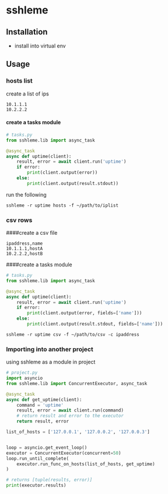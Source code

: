 # sshleme

## Installation

- install into virtual env


## Usage

### hosts list

create a list of ips
```text
10.1.1.1
10.2.2.2

```

#### create a tasks module
```python
# tasks.py
from sshleme.lib import async_task

@async_task
async def uptime(client):
    result, error = await client.run('uptime')
    if error:
        print(client.output(error))
    else:
        print(client.output(result.stdout))

```

run the following
```commandline
sshleme -r uptime hosts -f ~/path/to/iplist
```

### csv rows

####create a csv file
```text
ipaddress,name
10.1.1.1,hostA
10.2.2.2,hostB

```

####create a tasks module
```python
# tasks.py
from sshleme.lib import async_task

@async_task
async def uptime(client):
    result, error = await client.run('uptime')
    if error:
        print(client.output(error, fields=['name']))
    else:
        print(client.output(result.stdout, fields=['name']))

```

```commandline
sshleme -r uptime csv -f ~/path/to/csv -c ipaddress
```

### Importing into another project

using sshleme as a module in project

```python
# project.py
import asyncio
from sshleme.lib import ConcurrentExecutor, async_task

@async_task
async def get_uptime(client):
    command = 'uptime'
    result, error = await client.run(command)
    # return result and error to the executor
    return result, error

list_of_hosts = ['127.0.0.1', '127.0.0.2', '127.0.0.3']


loop = asyncio.get_event_loop()
executor = ConcurrentExecutor(concurrent=50)
loop.run_until_complete(
    executor.run_func_on_hosts(list_of_hosts, get_uptime)
)

# returns [tuple(results, error)]
print(executor.results)

```
